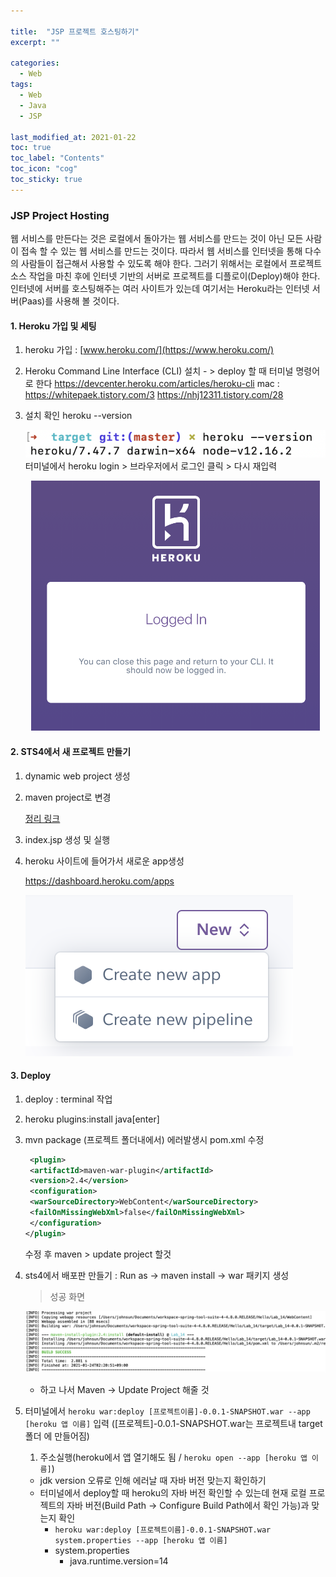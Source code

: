 ```yaml
---

title:  "JSP 프로젝트 호스팅하기"
excerpt: "" 

categories:
  - Web
tags:
  - Web
  - Java
  - JSP

last_modified_at: 2021-01-22 
toc: true
toc_label: "Contents"
toc_icon: "cog"
toc_sticky: true
---
```


### **JSP Project Hosting**

웹 서비스를 만든다는 것은 로컬에서 돌아가는 웹 서비스를 만드는 것이 아닌 모든 사람이 접속 할 수 있는 웹 서비스를 만드는 것이다. 따라서 웹 서비스를 인터넷을 통해 다수의 사람들이 접근해서 사용할 수 있도록 해야 한다. 그러기 위해서는 로컬에서 프로젝트 소스 작업을 마친 후에 인터넷 기반의 서버로 프로젝트를 디플로이(Deploy)해야 한다. 인터넷에 서버를 호스팅해주는 여러 사이트가 있는데 여기서는 Heroku라는 인터넷 서버(Paas)를 사용해 볼 것이다. 

#### 1. Heroku 가입 및 세팅

1. heroku 가입 : [www.heroku.com/](https://www.heroku.com/)

2. Heroku Command Line Interface (CLI)  설치  - > deploy 할 때 터미널 명령어로 한다
   <https://devcenter.heroku.com/articles/heroku-cli>
    mac : <https://whitepaek.tistory.com/3>
           <https://nhj12311.tistory.com/28>

3. 설치 확인
   heroku --version

   ![스크린샷 2021-01-23 오후 11.17.38](/assets/images/jsp_project/38.png)
   터미널에서 heroku login > 브라우저에서 로그인 클릭 > 다시 재입력

   <center><img height="400" src="/assets/images/jsp_project/59.png"></center>

   

#### 2. STS4에서 새 프로젝트 만들기

1. dynamic web project 생성

2. maven project로 변경

    [정리 링크](https://syh39.github.io/web/Spring_git/#%EC%83%88-%ED%94%84%EB%A1%9C%EC%A0%9D%ED%8A%B8-%EB%A7%8C%EB%93%A4%EA%B8%B0)

3. index.jsp 생성 및 실행

4. heroku 사이트에 들어가서 새로운 app생성

   <https://dashboard.heroku.com/apps>

   ![스크린샷 2021-01-23 오후 11.21.58](/assets/images/jsp_project/58.png)



#### 3. Deploy

1. deploy : terminal 작업

2. heroku plugins:install java[enter]

3. mvn package (프로젝트 폴더내에서)
   에러발생시 pom.xml 수정

   ~~~xml
    <plugin>
    <artifactId>maven-war-plugin</artifactId>
    <version>2.4</version>
    <configuration>
    <warSourceDirectory>WebContent</warSourceDirectory>
    <failOnMissingWebXml>false</failOnMissingWebXml>
    </configuration>
   </plugin>
   ~~~

   수정 후 maven > update project 할것

4. sts4에서 배포판 만들기 : Run  as -> maven install -> war 패키지 생성

   > 성공 화면

   ![20](/assets/images/jsp_project/20.png)

   - 하고 나서 Maven -> Update Project 해줄 것

5. 터미널에서 `heroku war:deploy [프로젝트이름]-0.0.1-SNAPSHOT.war --app [heroku 앱 이름]`  입력
   ([프로젝트]-0.0.1-SNAPSHOT.war는 프로젝트내 target 폴더 에 만들어짐)

   1. 주소실행(heroku에서 앱 열기해도 됨 / `heroku open --app [heroku 앱 이름]`)

   - jdk version 오류로 인해 에러날 때 자바 버전 맞는지 확인하기
   - 터미널에서 deploy할 때 heroku의 자바 버전 확인할 수 있는데 현재 로컬 프로젝트의 자바 버전(Build Path -> Configure Build Path에서 확인 가능)과 맞는지 확인
     - `heroku war:deploy [프로젝트이름]-0.0.1-SNAPSHOT.war system.properties --app [heroku 앱 이름]`
     - system.properties
       - java.runtime.version=14

